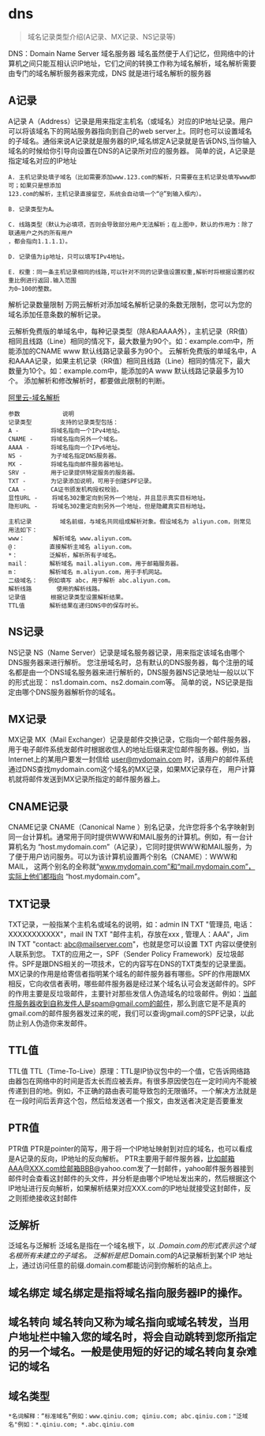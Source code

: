 # dns

> 域名记录类型介绍\(A记录、MX记录、NS记录等\)

DNS：Domain Name Server 域名服务器 域名虽然便于人们记忆，但网络中的计算机之间只能互相认识IP地址，它们之间的转换工作称为域名解析，域名解析需要由专门的域名解析服务器来完成，DNS 就是进行域名解析的服务器

## A记录

A记录 A（Address）记录是用来指定主机名（或域名）对应的IP地址记录。用户可以将该域名下的网站服务器指向到自己的web server上。同时也可以设置域名的子域名。通俗来说A记录就是服务器的IP,域名绑定A记录就是告诉DNS,当你输入域名的时候给你引导向设置在DNS的A记录所对应的服务器。 简单的说，A记录是指定域名对应的IP地址

```text
A. 主机记录处填子域名（比如需要添加www.123.com的解析，只需要在主机记录处填写www即可；如果只是想添加 
123.com的解析，主机记录直接留空，系统会自动填一个“@”到输入框内）。

B. 记录类型为A。

C. 线路类型（默认为必填项，否则会导致部分用户无法解析；在上图中，默认的作用为：除了联通用户之外的所有用户 
，都会指向1.1.1.1）。

D. 记录值为ip地址，只可以填写IPv4地址。

E. 权重：同一条主机记录相同的线路,可以针对不同的记录值设置权重,解析时将根据设置的权重比例进行返回.输入范围 
为0~100的整数。
```

解析记录数量限制 万网云解析对添加域名解析记录的条数无限制，您可以为您的域名添加任意条数的解析记录。

云解析免费版的单域名中，每种记录类型（除A和AAAA外），主机记录（RR值）相同且线路（Line）相同的情况下，最大数量为90个。如：example.com中，所能添加的CNAME www 默认线路记录最多为90个。 云解析免费版的单域名中，A和AAAA记录，如果主机记录（RR值）相同且线路（Line）相同的情况下，最大数量为10个。如：example.com中，能添加的A www 默认线路记录最多为10个。 添加解析和修改解析时，都要做此限制的判断。

[阿里云-域名解析](https://help.aliyun.com/document_detail/29716.html?spm=a2c4g.11186623.4.3.16de2a34mPlmF5)

```text
参数            说明
记录类型        支持的记录类型包括：
A -         将域名指向一个IPv4地址。
CNAME -     将域名指向另外一个域名。
AAAA -      将域名指向一个IPv6地址。
NS -        为子域名指定DNS服务器。
MX -        将域名指向邮件服务器地址。
SRV -       用于记录提供特定服务的服务器。
TXT -       为记录添加说明，可用于创建SPF记录。
CAA -       CA证书颁发机构授权校验。
显性URL -    将域名302重定向到另外一个地址，并且显示真实目标地址。
隐形URL -    将域名302重定向到另外一个地址，但是隐藏真实目标地址。

主机记录        域名前缀，与域名共同组成解析对象。假设域名为 aliyun.com，则常见用法如下：
www：        解析域名 www.aliyun.com。
@：         直接解析主域名 aliyun.com。
*：         泛解析，解析所有子域名。
mail：      解析域名 mail.aliyun.com，用于邮箱服务器。
m：         解析域名 m.aliyun.com，用于手机网站。
二级域名：   例如填写 abc，用于解析 abc.aliyun.com。
解析线路       使用的解析线路。
记录值       根据记录类型设置解析结果。
TTL值       解析结果在递归DNS中的保存时长。
```

## NS记录

NS记录 NS（Name Server）记录是域名服务器记录，用来指定该域名由哪个DNS服务器来进行解析。 您注册域名时，总有默认的DNS服务器，每个注册的域名都是由一个DNS域名服务器来进行解析的，DNS服务器NS记录地址一般以以下的形式出现： ns1.domain.com、ns2.domain.com等。 简单的说，NS记录是指定由哪个DNS服务器解析你的域名。

## MX记录

MX记录 MX（Mail Exchanger）记录是邮件交换记录，它指向一个邮件服务器，用于电子邮件系统发邮件时根据收信人的地址后缀来定位邮件服务器。例如，当Internet上的某用户要发一封信给 user@mydomain.com 时，该用户的邮件系统通过DNS查找mydomain.com这个域名的MX记录，如果MX记录存在， 用户计算机就将邮件发送到MX记录所指定的邮件服务器上。

## CNAME记录

CNAME记录 CNAME（Canonical Name ）别名记录，允许您将多个名字映射到同一台计算机。通常用于同时提供WWW和MAIL服务的计算机。例如，有一台计算机名为 “host.mydomain.com”（A记录），它同时提供WWW和MAIL服务，为了便于用户访问服务。可以为该计算机设置两个别名（CNAME）：WWW和MAIL， 这两个别名的全称就“www.mydomain.com”和“mail.mydomain.com”，实际上他们都指向 “host.mydomain.com”。

## TXT记录

TXT记录，一般指某个主机名或域名的说明，如：admin IN TXT "管理员, 电话：XXXXXXXXXXX"，mail IN TXT "邮件主机，存放在xxx , 管理人：AAA"，Jim IN TXT "contact: abc@mailserver.com"，也就是您可以设置 TXT 内容以便使别人联系到您。 TXT的应用之一，SPF（Sender Policy Framework）反垃圾邮件。SPF是跟DNS相关的一项技术，它的内容写在DNS的TXT类型的记录里面。MX记录的作用是给寄信者指明某个域名的邮件服务器有哪些。SPF的作用跟MX相反，它向收信者表明，哪些邮件服务器是经过某个域名认可会发送邮件的。SPF的作用主要是反垃圾邮件，主要针对那些发信人伪造域名的垃圾邮件。例如：当邮件服务器收到自称发件人是spam@gmail.com的邮件，那么到底它是不是真的gmail.com的邮件服务器发过来的呢，我们可以查询gmail.com的SPF记录，以此防止别人伪造你来发邮件。

## TTL值

TTL值 TTL（Time-To-Live）原理：TTL是IP协议包中的一个值，它告诉网络路由器包在网络中的时间是否太长而应被丢弃。有很多原因使包在一定时间内不能被传递到目的地。例如，不正确的路由表可能导致包的无限循环。一个解决方法就是在一段时间后丢弃这个包，然后给发送者一个报文，由发送者决定是否要重发

## PTR值

PTR值 PTR是pointer的简写，用于将一个IP地址映射到对应的域名，也可以看成是A记录的反向，IP地址的反向解析。 PTR主要用于邮件服务器，比如邮箱AAA@XXX.com给邮箱BBB@yahoo.com发了一封邮件，yahoo邮件服务器接到邮件时会查看这封邮件的头文件，并分析是由哪个IP地址发出来的，然后根据这个IP地址进行反向解析，如果解析结果对应XXX.com的IP地址就接受这封邮件，反之则拒绝接收这封邮件

## 泛解析

泛域名与泛解析 泛域名是指在一个域名根下，以 _.Domain.com的形式表示这个域名根所有未建立的子域名。 泛解析是把_.Domain.com的A记录解析到某个IP 地址上，通过访问任意的前缀.domain.com都能访问到你解析的站点上。

## 域名绑定 域名绑定是指将域名指向服务器IP的操作。

## 域名转向 域名转向又称为域名指向或域名转发，当用户地址栏中输入您的域名时，将会自动跳转到您所指定的另一个域名。一般是使用短的好记的域名转向复杂难记的域名

## 域名类型

```text
*名词解释：“标准域名”例如：www.qiniu.com; qiniu.com; abc.qiniu.com；"泛域名"例如：*.qiniu.com; *.abc.qiniu.com
```

